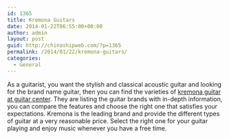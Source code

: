 ```yaml
---
id: 1365
title: Kremona Guitars
date: 2014-01-22T06:55:00+00:00
author: admin
layout: post
guid: http://chinashipweb.com/?p=1365
permalink: /2014/01/22/kremona-guitars/
categories:
  - General
---
```

As a guitarist, you want the stylish and classical acoustic guitar and looking for the brand name guitar, then you can find the varieties of [kremona guitar at guitar center](http://www.guitarcenter.com/Kremona.gc). They are listing the guitar brands with in-depth information, you can compare the features and choose the right one that satisfies your expectations. Kremona is the leading brand and provide the different types of guitar at a very reasonable price. Select the right one for your guitar playing and enjoy music whenever you have a free time.